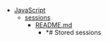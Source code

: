 - <a href = "E:\Node_projects\Node_Way\ArchivTSH_2\ArhivTimur_2\Session-master\JavaScript\cat.JavaScript\dir.JavaScript.md">JavaScript</a>
    - <a href = "E:\Node_projects\Node_Way\ArchivTSH_2\ArhivTimur_2\Session-master\JavaScript\sessions\cat.sessions\dir.sessions.md">sessions</a>
        - <a href = "E:\Node_projects\Node_Way\ArchivTSH_2\ArhivTimur_2\Session-master\JavaScript\sessions\README.md">README.md</a>
            - *# Stored sessions
    
